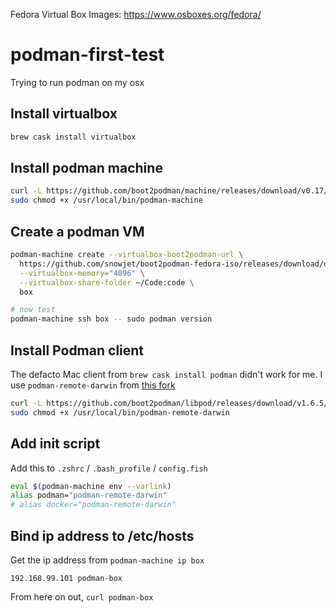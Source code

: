Fedora Virtual Box Images: https://www.osboxes.org/fedora/

# podman-first-test
Trying to run podman on my osx


## Install virtualbox
```sh
brew cask install virtualbox
```

## Install podman machine
```sh
curl -L https://github.com/boot2podman/machine/releases/download/v0.17/podman-machine.darwin-amd64 --output /usr/local/bin/podman-machine
sudo chmod +x /usr/local/bin/podman-machine
```

## Create a podman VM
```sh
podman-machine create --virtualbox-boot2podman-url \
  https://github.com/snowjet/boot2podman-fedora-iso/releases/download/d1bb19f/boot2podman-fedora.iso \
  --virtualbox-memory="4096" \
  --virtualbox-share-folder ~/Code:code \
  box

# now test
podman-machine ssh box -- sudo podman version
```

## Install Podman client
The defacto Mac client from `brew cask install podman` didn't work for me. I use `podman-remote-darwin` from [this fork](https://github.com/boot2podman/libpod/releases)
```sh
curl -L https://github.com/boot2podman/libpod/releases/download/v1.6.5/podman-remote-darwin --output /usr/local/bin/podman-remote-darwin
sudo chmod +x /usr/local/bin/podman-remote-darwin
```

## Add init script
Add this to `.zshrc` / `.bash_profile` / `config.fish`
```sh
eval $(podman-machine env --varlink)
alias podman="podman-remote-darwin"
# alias docker="podman-remote-darwin"
```

## Bind ip address to /etc/hosts
Get the ip address from `podman-machine ip box`
```
192.168.99.101 podman-box
```
From here on out, `curl podman-box`
